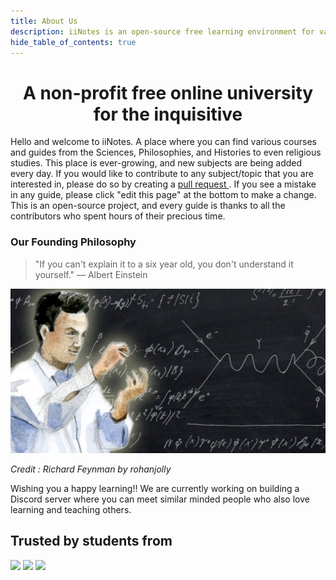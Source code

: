 ```yaml
---
title: About Us
description: iiNotes is an open-source free learning environment for various subjects. With Self- Learning guides following similar curriculum from universities like MIT, Stanford and NYU. 
hide_table_of_contents: true
---
```




<center><h1>A non-profit free online university for the inquisitive</h1></center>

Hello and welcome to iiNotes. A place where you can find various courses and guides from the Sciences, Philosophies, and Histories to even religious studies. This place is ever-growing, and new subjects are being added every day. If you would like to contribute to any subject/topic that you are interested in, please do so by creating a [pull request ](https://github.com/kazisean/iinotes_v1/pulls). If you see a mistake in any guide, please click "edit this page" at the bottom to make a change. This is an open-source project, and every guide is thanks to all the contributors who spent hours of their precious time. 

### Our Founding Philosophy 
> "If you can't explain it to a six year old, you don't understand it yourself." ― Albert Einstein



![iiNotes About Us Banner](./banner-welcome.png)


*Credit : Richard Feynman by rohanjolly*

Wishing you a happy learning!! We are currently working on building a Discord server where you can meet similar minded people who also love learning and teaching others. 

## Trusted by students from
<p float="left">
  <img src="https://1000logos.net/wp-content/uploads/2022/08/MIT-Logo.png" width="150" />
  <img src="https://uwm.edu/r2d2/wp-content/uploads/sites/438/2022/03/columbia-university-logo-noback.png" width="150" />
  <img src="https://ww1.freelogovectors.net/wp-content/uploads/2023/01/nyu_logo_new_york_university2-freelogovectors.net_.png" width="150" />
</p>

